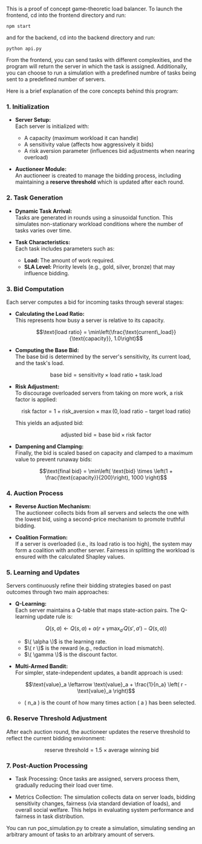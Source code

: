 This is a proof of concept game-theoretic load balancer. To launch the frontend, cd into the frontend directory and run:

```
npm start
```

and for the backend, cd into the backend directory and run:

```
python api.py
```

From the frontend, you can send tasks with different complexities, and the program will return the server in which the task is assigned. Additionally, you can choose to run a simulation with a predefined numbre of tasks being sent to a predefined number of servers.

Here is a brief explanation of the core concepts behind this program:


### 1. Initialization

- **Server Setup:**  
  Each server is initialized with:
  - A capacity (maximum workload it can handle)
  - A sensitivity value (affects how aggressively it bids)
  - A risk aversion parameter (influences bid adjustments when nearing overload)

- **Auctioneer Module:**  
  An auctioneer is created to manage the bidding process, including maintaining a **reserve threshold** which is updated after each round.

### 2. Task Generation

- **Dynamic Task Arrival:**  
  Tasks are generated in rounds using a sinusoidal function. This simulates non-stationary workload conditions where the number of tasks varies over time.
  
- **Task Characteristics:**  
  Each task includes parameters such as:
  - **Load:** The amount of work required.
  - **SLA Level:** Priority levels (e.g., gold, silver, bronze) that may influence bidding.

### 3. Bid Computation

Each server computes a bid for incoming tasks through several stages:

- **Calculating the Load Ratio:**  
  This represents how busy a server is relative to its capacity.  
  ```math
  \text{load ratio} = \min\left(\frac{\text{current\_load}}{\text{capacity}}, 1.0\right)
  ```
  
- **Computing the Base Bid:**  
  The base bid is determined by the server's sensitivity, its current load, and the task's load.  
  ```math
  \text{base bid} = \text{sensitivity} \times \text{load ratio} + \text{task.load}
  ```
  
- **Risk Adjustment:**  
  To discourage overloaded servers from taking on more work, a risk factor is applied:  
  ```math
  \text{risk factor} = 1 + \text{risk\_aversion} \times \max\left(0, \text{load ratio} - \text{target load ratio}\right)
  ```  
  This yields an adjusted bid:
  ```math
  \text{adjusted bid} = \text{base bid} \times \text{risk factor}
  ```
  
- **Dampening and Clamping:**  
  Finally, the bid is scaled based on capacity and clamped to a maximum value to prevent runaway bids:
  ```math
  \text{final bid} = \min\left( \text{bid} \times \left(1 + \frac{\text{capacity}}{200}\right), 1000 \right)
  ```

### 4. Auction Process

- **Reverse Auction Mechanism:**  
  The auctioneer collects bids from all servers and selects the one with the lowest bid, using a second-price mechanism to promote truthful bidding.
  
- **Coalition Formation:**  
  If a server is overloaded (i.e., its load ratio is too high), the system may form a coalition with another server. Fairness in splitting the workload is ensured with the calculated Shapley values.

### 5. Learning and Updates

Servers continuously refine their bidding strategies based on past outcomes through two main approaches:

- **Q-Learning:**  
  Each server maintains a Q-table that maps state-action pairs. The Q-learning update rule is:
  ```math
  Q(s, a) \leftarrow Q(s, a) + \alpha \left( r + \gamma \max_{a'} Q(s', a') - Q(s, a) \right)
  ```
  - $\( \alpha \)$ is the learning rate.
  - $\( r \)$ is the reward (e.g., reduction in load mismatch).
  - $\( \gamma \)$ is the discount factor.
  
- **Multi-Armed Bandit:**  
  For simpler, state-independent updates, a bandit approach is used:
  ```math
  \text{value}_a \leftarrow \text{value}_a + \frac{1}{n_a} \left( r - \text{value}_a \right)
  ```
  - \( n_a \) is the count of how many times action \( a \) has been selected.

### 6. Reserve Threshold Adjustment

After each auction round, the auctioneer updates the reserve threshold to reflect the current bidding environment:
```math
\text{reserve threshold} = 1.5 \times \text{average winning bid}
```

### 7. Post-Auction Processing

- Task Processing: 
  Once tasks are assigned, servers process them, gradually reducing their load over time.
  
- Metrics Collection: 
  The simulation collects data on server loads, bidding sensitivity changes, fairness (via standard deviation of loads), and overall social welfare. This helps in evaluating system performance and fairness in task distribution.


You can run poc_simulation.py to create a simulation, simulating sending an arbitrary amount of tasks to an arbitrary amount of servers.
